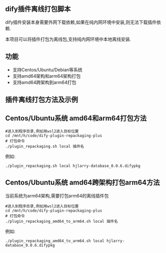 ## dify插件离线打包脚本

dify插件安装本身需要外网下载依赖,如果在纯内网环境中安装,则无法下载插件依赖.

本项目可以将插件打包为离线包,支持纯内网环境中本地离线安装.

## 功能

- 支持Centos/Ubuntu/Debian等系统
- 支持amd64架构和arm64架构打包
- 支持amd64跨架构到arm64打包



## 插件离线打包方法及示例

## Centos/Ubuntu系统 amd64和arm64打包方法

```shell
#进入到程序目录,例如用wsl2进入目标位置
cd /mnt/h/code/dify-plugin-repackaging-plus
# 打包命令
./plugin_repackaging.sh local 插件名
```

例如:

```shell
./plugin_repackaging.sh local hjlarry-database_0.0.6.difypkg
```



## Centos/Ubuntu系统 amd64跨架构打包arm64方法

当前系统为arm64架构,需要打包arm64的离线插件包

```shell
#进入到程序目录,例如用wsl2进入目标位置
cd /mnt/h/code/dify-plugin-repackaging-plus
# 打包命令
./plugin_repackaging_amd64_to_arm64.sh local 插件名
```

例如:

```shell
./plugin_repackaging_amd64_to_arm64.sh local hjlarry-database_0.0.6.difypkg
```

